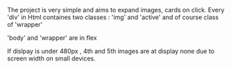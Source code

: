The project is very simple and aims to expand images, cards on click. 
Every 'div' in Html containes two classes : 'img' and 'active' and of course class of 'wrapper' 

'body' and 'wrapper' are in flex

If dislpay is under 480px , 4th and 5th images are at display none
due to screen width on small devices. 
